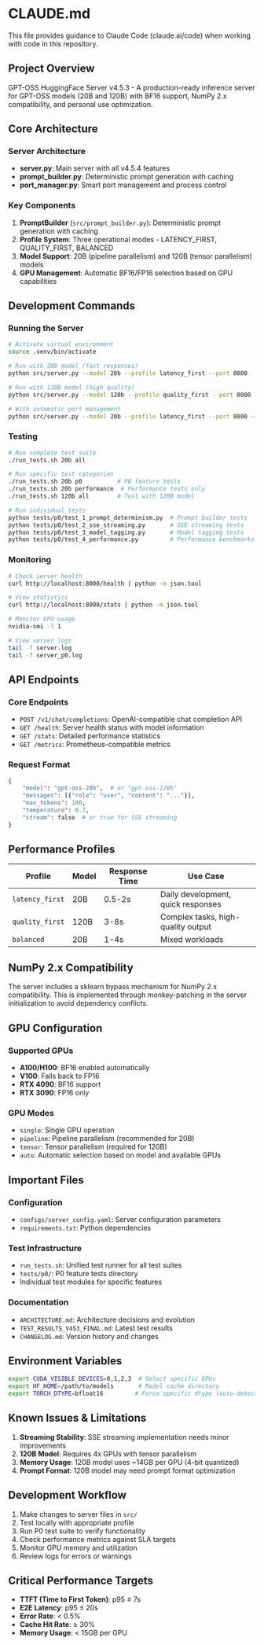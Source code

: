 # CLAUDE.md

This file provides guidance to Claude Code (claude.ai/code) when working with code in this repository.

## Project Overview

GPT-OSS HuggingFace Server v4.5.3 - A production-ready inference server for GPT-OSS models (20B and 120B) with BF16 support, NumPy 2.x compatibility, and personal use optimization.

## Core Architecture

### Server Architecture
- **server.py**: Main server with all v4.5.4 features
- **prompt_builder.py**: Deterministic prompt generation with caching
- **port_manager.py**: Smart port management and process control

### Key Components
1. **PromptBuilder** (`src/prompt_builder.py`): Deterministic prompt generation with caching
2. **Profile System**: Three operational modes - LATENCY_FIRST, QUALITY_FIRST, BALANCED
3. **Model Support**: 20B (pipeline parallelism) and 120B (tensor parallelism) models
4. **GPU Management**: Automatic BF16/FP16 selection based on GPU capabilities

## Development Commands

### Running the Server
```bash
# Activate virtual environment
source .venv/bin/activate

# Run with 20B model (fast responses)
python src/server.py --model 20b --profile latency_first --port 8000

# Run with 120B model (high quality)
python src/server.py --model 120b --profile quality_first --port 8000

# With automatic port management
python src/server.py --model 20b --profile latency_first --port 8000 --auto-port
```

### Testing
```bash
# Run complete test suite
./run_tests.sh 20b all

# Run specific test categories
./run_tests.sh 20b p0          # P0 feature tests
./run_tests.sh 20b performance  # Performance tests only
./run_tests.sh 120b all        # Test with 120B model

# Run individual tests
python tests/p0/test_1_prompt_determinism.py  # Prompt builder tests
python tests/p0/test_2_sse_streaming.py       # SSE streaming tests
python tests/p0/test_3_model_tagging.py       # Model tagging tests
python tests/p0/test_4_performance.py         # Performance benchmarks
```

### Monitoring
```bash
# Check server health
curl http://localhost:8000/health | python -m json.tool

# View statistics
curl http://localhost:8000/stats | python -m json.tool

# Monitor GPU usage
nvidia-smi -l 1

# View server logs
tail -f server.log
tail -f server_p0.log
```

## API Endpoints

### Core Endpoints
- `POST /v1/chat/completions`: OpenAI-compatible chat completion API
- `GET /health`: Server health status with model information
- `GET /stats`: Detailed performance statistics
- `GET /metrics`: Prometheus-compatible metrics

### Request Format
```python
{
    "model": "gpt-oss-20b",  # or "gpt-oss-120b"
    "messages": [{"role": "user", "content": "..."}],
    "max_tokens": 100,
    "temperature": 0.7,
    "stream": false  # or true for SSE streaming
}
```

## Performance Profiles

| Profile | Model | Response Time | Use Case |
|---------|-------|--------------|----------|
| `latency_first` | 20B | 0.5-2s | Daily development, quick responses |
| `quality_first` | 120B | 3-8s | Complex tasks, high-quality output |
| `balanced` | 20B | 1-4s | Mixed workloads |

## NumPy 2.x Compatibility

The server includes a sklearn bypass mechanism for NumPy 2.x compatibility. This is implemented through monkey-patching in the server initialization to avoid dependency conflicts.

## GPU Configuration

### Supported GPUs
- **A100/H100**: BF16 enabled automatically
- **V100**: Falls back to FP16
- **RTX 4090**: BF16 support
- **RTX 3090**: FP16 only

### GPU Modes
- `single`: Single GPU operation
- `pipeline`: Pipeline parallelism (recommended for 20B)
- `tensor`: Tensor parallelism (required for 120B)
- `auto`: Automatic selection based on model and available GPUs

## Important Files

### Configuration
- `configs/server_config.yaml`: Server configuration parameters
- `requirements.txt`: Python dependencies

### Test Infrastructure
- `run_tests.sh`: Unified test runner for all test suites
- `tests/p0/`: P0 feature tests directory
- Individual test modules for specific features

### Documentation
- `ARCHITECTURE.md`: Architecture decisions and evolution
- `TEST_RESULTS_V453_FINAL.md`: Latest test results
- `CHANGELOG.md`: Version history and changes

## Environment Variables

```bash
export CUDA_VISIBLE_DEVICES=0,1,2,3  # Select specific GPUs
export HF_HOME=/path/to/models       # Model cache directory
export TORCH_DTYPE=bfloat16         # Force specific dtype (auto-detect by default)
```

## Known Issues & Limitations

1. **Streaming Stability**: SSE streaming implementation needs minor improvements
2. **120B Model**: Requires 4x GPUs with tensor parallelism
3. **Memory Usage**: 120B model uses ~14GB per GPU (4-bit quantized)
4. **Prompt Format**: 120B model may need prompt format optimization

## Development Workflow

1. Make changes to server files in `src/`
2. Test locally with appropriate profile
3. Run P0 test suite to verify functionality
4. Check performance metrics against SLA targets
5. Monitor GPU memory and utilization
6. Review logs for errors or warnings

## Critical Performance Targets

- **TTFT (Time to First Token)**: p95 ≤ 7s
- **E2E Latency**: p95 ≤ 20s
- **Error Rate**: < 0.5%
- **Cache Hit Rate**: ≥ 30%
- **Memory Usage**: < 15GB per GPU
